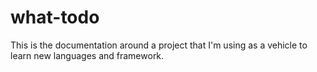 # what-todo
This is the documentation around a project that I'm using as a vehicle to learn new languages and framework.
